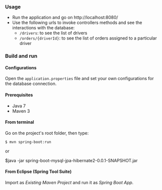 ### Usage

- Run the application and go on http://localhost:8080/
- Use the following urls to invoke controllers methods and see the interactions
  with the database:
    * `/drivers`: to see the list of drivers
    * `/orders/{driverId}`: to see the list of orders assigned to a particular driver

### Build and run

#### Configurations

Open the `application.properties` file and set your own configurations for the
database connection.

#### Prerequisites

- Java 7
- Maven 3

#### From terminal

Go on the project's root folder, then type:

    $ mvn spring-boot:run

or

   $java -jar spring-boot-mysql-jpa-hibernate2-0.0.1-SNAPSHOT.jar

#### From Eclipse (Spring Tool Suite)

Import as *Existing Maven Project* and run it as *Spring Boot App*.

